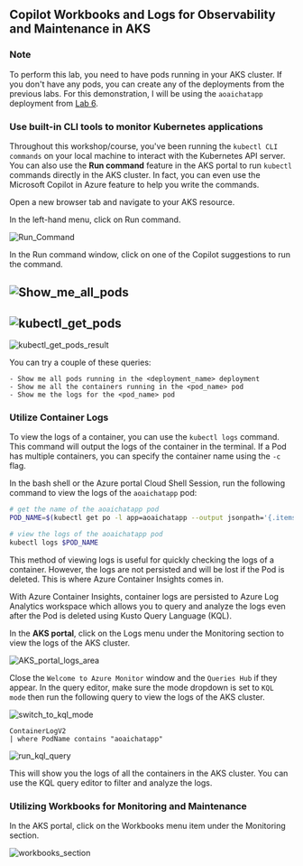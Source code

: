 ## Copilot Workbooks and Logs for Observability and Maintenance in AKS

### Note
To perform this lab, you need to have pods running in your AKS cluster. If you don't have any pods, you can create any of the deployments from the previous labs. For this demonstration, I will be using the `aoaichatapp` deployment from [Lab 6](../lab6_Deployment_Strategies/Rolling_Updates.md).

### Use built-in CLI tools to monitor Kubernetes applications
Throughout this workshop/course, you've been running the `kubectl CLI commands` on your local machine to interact with the Kubernetes API server. You can also use the <strong>Run command</strong> feature in the AKS portal to run `kubectl` commands directly in the AKS cluster. In fact, you can even use the Microsoft Copilot in Azure feature to help you write the commands.

Open a new browser tab and navigate to your AKS resource.

In the left-hand menu, click on Run command.

![Run_Command](./Assets/Run_Command.png)

In the Run command window, click on one of the Copilot suggestions to run the command.

![Show_me_all_pods](./Assets/Show_me_all_pods.png)
---
![kubectl_get_pods](./Assets/kubectl_get_pods.png)
---
![kubectl_get_pods_result](./Assets/kubectl_get_pods_result.png)

You can try a couple of these queries:
```simple
- Show me all pods running in the <deployment_name> deployment
- Show me all the containers running in the <pod_name> pod
- Show me the logs for the <pod_name> pod
```

### Utilize Container Logs
To view the logs of a container, you can use the `kubectl logs` command. This command will output the logs of the container in the terminal. If a Pod has multiple containers, you can specify the container name using the `-c` flag.

In the bash shell or the Azure portal Cloud Shell Session, run the following command to view the logs of the `aoaichatapp` pod:

```bash
# get the name of the aoaichatapp pod
POD_NAME=$(kubectl get po -l app=aoaichatapp --output jsonpath='{.items[0].metadata.name}')

# view the logs of the aoaichatapp pod
kubectl logs $POD_NAME
```

This method of viewing logs is useful for quickly checking the logs of a container. However, the logs are not persisted and will be lost if the Pod is deleted. This is where Azure Container Insights comes in.

With Azure Container Insights, container logs are persisted to Azure Log Analytics workspace which allows you to query and analyze the logs even after the Pod is deleted using Kusto Query Language (KQL).

In the <strong>AKS portal</strong>, click on the Logs menu under the Monitoring section to view the logs of the AKS cluster.

![AKS_portal_logs_area](./Assets/AKS_portal_logs_area.png)

Close the `Welcome to Azure Monitor` window and the `Queries Hub` if they appear. In the query editor, make sure the mode dropdown is set to `KQL mode` then run the following query to view the logs of the AKS cluster.

![switch_to_kql_mode](./Assets/switch_to_kql_mode.png)

```kql
ContainerLogV2
| where PodName contains "aoaichatapp"
```

![run_kql_query](./Assets/run_kql_query.png)

This will show you the logs of all the containers in the AKS cluster. You can use the KQL query editor to filter and analyze the logs.

### Utilizing Workbooks for Monitoring and Maintenance
In the AKS portal, click on the Workbooks menu item under the Monitoring section.

![workbooks_section](./Assets/workbooks_section.png)


